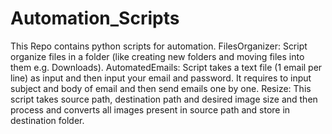 # Automation_Scripts
This Repo contains python scripts for automation.
FilesOrganizer:
Script organize files in a folder (like creating new folders and moving files into them e.g. Downloads).
AutomatedEmails:
Script takes a text file (1 email per line) as input and then input your email and password. It requires to input subject and body of email and then send emails one by one.
Resize:
This script takes source path, destination path and desired image size and then process and converts all images present in source path and store in destination folder.